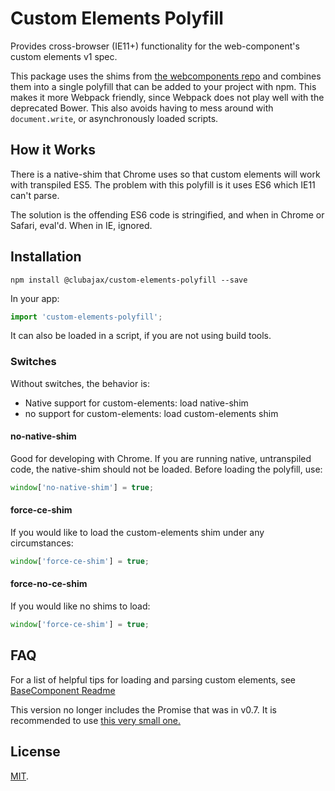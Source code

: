 # Custom Elements Polyfill

Provides cross-browser (IE11+) functionality for the web-component's custom elements v1 spec.

This package uses the shims from [the webcomponents repo](https://github.com/webcomponents/custom-elements)
and combines them into a single polyfill that can be added to your project with npm.
This makes it more Webpack friendly, since Webpack does not play well with the deprecated Bower.
This also avoids having to mess around with `document.write`, or asynchronously loaded scripts.

## How it Works

There is a native-shim that Chrome uses so that custom elements will work with transpiled ES5. 
The problem with this polyfill is it uses ES6 which IE11 can't parse.

The solution is the offending ES6 code is stringified, and when in Chrome or Safari, eval'd. When in IE, ignored.

## Installation

    npm install @clubajax/custom-elements-polyfill --save
    
In your app:
```jsx harmony
import 'custom-elements-polyfill';
```

It can also be loaded in a script, if you are not using build tools.

### Switches

Without switches, the behavior is:

 * Native support for custom-elements: load native-shim
 * no support for custom-elements: load custom-elements shim

#### no-native-shim

Good for developing with Chrome. If you are running native, untranspiled code, the native-shim should not be loaded. Before loading the polyfill, use:
```jsx harmony
window['no-native-shim'] = true;
```

#### force-ce-shim
If you would like to load the custom-elements shim under any circumstances:
```jsx harmony
window['force-ce-shim'] = true;
```

#### force-no-ce-shim
If you would like no shims to load:
```jsx harmony
window['force-ce-shim'] = true;
```

## FAQ

For a list of helpful tips for loading and parsing custom elements, see [BaseComponent Readme](https://github.com/clubajax/BaseComponent#es6-faq)

This version no longer includes the Promise that was in v0.7. It is recommended to use 
[this very small one.](https://github.com/taylorhakes/promise-polyfill)

## License

[MIT](./LICENSE).